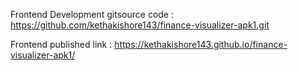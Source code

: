 Frontend Development gitsource code : https://github.com/kethakishore143/finance-visualizer-apk1.git


Frontend published link : https://kethakishore143.github.io/finance-visualizer-apk1/
